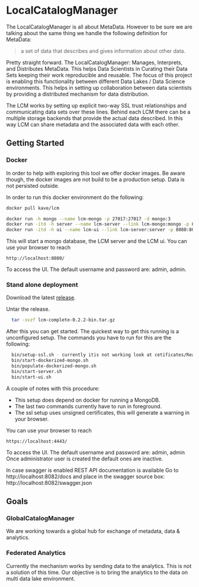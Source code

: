 # LocalCatalogManager
The LocalCatalogManager is all about MetaData. However to be sure we are talking about the same thing we handle the following definition for MetaData: 

> a set of data that describes and gives information about other data.

Pretty straight forward. The LocalCatalogManager: Manages, Interprets, and Distributes MetaData. This helps Data Scientists in Curating their Data Sets keeping their work reproducible and reusable. The focus of this project is enabling this functionality between different Data Lakes / Data Science environments. This helps in setting up collaboration between data scientists by providing a distributed mechanism for data distribution. 

The LCM works by setting up explicit two-way SSL trust relationships and communicating data sets over these lines. Behind each LCM there can be a multiple storage backends that provide the actual data described. In this way LCM can share metadata and the associated data with each other. 

## Getting Started 

### Docker
In order to help with exploring this tool we offer docker images. Be aware though, the docker images are not build to be a production setup. Data is not persisted outside. 

In order to run this docker environment do the following: 

```bash 
docker pull kave/lcm

docker run -h mongo --name lcm-mongo -p 27017:27017 -d mongo:3
docker run -itd -h server --name lcm-server --link lcm-mongo:mongo -p 8081:8081 kave/lcm server
docker run -itd -h ui --name lcm-ui --link lcm-server:server -p 8080:8080 kave/lcm ui
```

This will start a mongo database, the LCM server and the LCM ui. You can use your browser to reach

    http://localhost:8080/ 

To access the UI. The default username and password are: admin, admin. 


### Stand alone deployment
Download the latest [release](https://github.com/KaveIO/LocalCatalogManager/releases). 

Untar the release. 
```bash 
  tar -xvzf lcm-complete-0.2.2-bin.tar.gz
```

After this you can get started. The quickest way to get this running is a unconfigured setup. The commands you have to run for this are the following:

```bash 
  bin/setup-ssl.sh - currently itis not working look at cetificates/Readme.md for details
  bin/start-dockerized-mongo.sh
  bin/populate-dockerized-mongo.sh
  bin/start-server.sh
  bin/start-ui.sh
```

A couple of notes with this procedure: 
 - This setup does depend on docker for running a MongoDB. 
 - The last two commands currently have to run in foreground. 
 - The ssl setup uses unsigned certificates, this will generate a warning in your browser. 

You can use your browser to reach

    https://localhost:4443/

To access the UI. The default username and password are: admin, admin
Once administrator user is created the default ones are inactive.

In case swagger is enabled REST API documentation is available
Go to http://localhost:8082/docs and place in the swagger source box: http://localhost:8082/swagger.json

## Goals  

### GlobalCatalogManager
We are working towards a global hub for exchange of metadata, data & analytics. 

### Federated Analytics
Currently the mechanism works by sending data to the analytics. This is not a solution of this time. Our objective is to bring the analytics to the data on multi data lake environment. 
